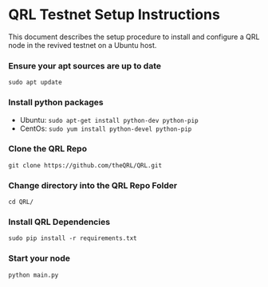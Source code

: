 QRL Testnet Setup Instructions
==============================

This document describes the setup procedure to install and configure a QRL node in the revived testnet on a Ubuntu host.


### Ensure your apt sources are up to date

`sudo apt update`

### Install python packages

- Ubuntu: `sudo apt-get install python-dev python-pip`
- CentOs: `sudo yum install python-devel python-pip`

### Clone the QRL Repo

`git clone https://github.com/theQRL/QRL.git`

### Change directory into the QRL Repo Folder

`cd QRL/`

### Install QRL Dependencies

`sudo pip install -r requirements.txt`

### Start your node

`python main.py`

